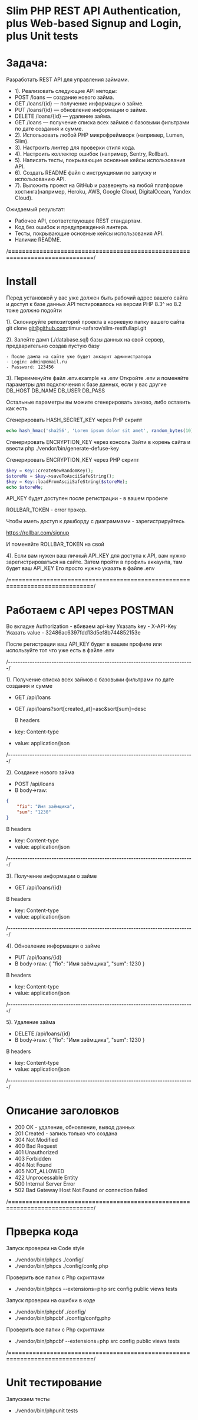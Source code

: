 # Slim PHP REST API Authentication, plus Web-based Signup and Login, plus Unit tests

# Задача:
Разработать REST API для управления займами.

* 1). Реализовать следующие API методы:
* POST /loans — создание нового займа.
* GET /loans/{id} — получение информации о займе.
* PUT /loans/{id} — обновление информации о займе.
* DELETE /loans/{id} — удаление займа.
* GET /loans — получение списка всех займов с базовыми фильтрами по дате создания и сумме.
* 2). Использовать любой PHP микрофреймворк (например, Lumen, Slim).
* 3). Настроить линтер для проверки стиля кода.
* 4). Настроить коллектор ошибок (например, Sentry, Rollbar).
* 5). Написать тесты, покрывающие основные кейсы использования API.
* 6). Cоздать README файл с инструкциями по запуску и использованию API.
* 7). Выложить проект на GitHub и развернуть на любой платформе хостинга(например, Heroku, AWS, Google Cloud, DigitalOcean, Yandex Cloud).

Ожидаемый результат:
- Рабочее API, соответствующее REST стандартам.
- Код без ошибок и предупреждений линтера.
- Тесты, покрывающие основные кейсы использования API.
- Наличие README.

/**=============================================================================**/

# Install
Перед установкой у вас уже должен быть рабочий адрес вашего сайта и доступ к базе данных
API тестировалось на версии PHP 8.3^ но 8.2 тоже должно подойти

1). Склонируйте репозиторий проекта в корневую папку вашего сайта
git clone git@github.com:timur-safarov/slim-restfullapi.git

2). Залейте дамп (./database.sql) базы данных на свой сервер, предварительно создав пустую базу

	- После дампа на сайте уже будет аккаунт администратора
	- Login: admin@email.ru
	- Password: 123456

3). Переименуйте файл .env.example на .env
Откройте .env и поменяйте параметры для подключения к базе данных, если у вас другие
DB_HOST
DB_NAME
DB_USER
DB_PASS

Остальные параметры вы можите сгенерировать заново, либо оставить как есть

Сгенерировать HASH_SECRET_KEY через PHP скрипт
```php
echo hash_hmac('sha256', 'Lorem ipsum dolor sit amet', random_bytes(10));
```

Сгенерировать ENCRYPTION_KEY через консоль
Зайти в корень сайта и ввести
php ./vendor/bin/generate-defuse-key

Сгенерировать ENCRYPTION_KEY через PHP скрипт
```php
$key = Key::createNewRandomKey();
$storeMe = $key->saveToAsciiSafeString();
$key = Key::loadFromAsciiSafeString($storeMe);
echo $storeMe;
```

API_KEY будет доступен после регистрации - в вашем профиле

ROLLBAR_TOKEN - error трэкер.

Чтобы иметь доступ к дашборду с диаграммами - зарегистрируйтесь

https://rollbar.com/signup

И поменяйте ROLLBAR_TOKEN на свой

4). Если вам нужен ваш личный API_KEY для доступа к API, вам нужно зарегистрироваться на сайте.
Затем пройти в профиль аккаунта, там будет ваш API_KEY
Его просто нужно указать в файле .env

/**=============================================================================**/

# Работаем с API через POSTMAN

Во вкладке Authorization - вбиваем api-key
Указать key - X-API-Key
Указать value - 32486ac6397fdd13d5ef8b744852153e

После регистрации ваш API_KEY будет в вашем профиле или используйте тот что уже есть в файле .env

/**-----------------------------------------------------------------------------**/

1). Получение списка всех займов с базовыми фильтрами по дате создания и сумме

- GET /api/loans
- GET /api/loans?sort[created_at]=asc&sort[sum]=desc
  
  В headers
- key: Content-type
- value: application/json

/**-----------------------------------------------------------------------------**/

2). Создание нового займа

- POST /api/loans
- В body->raw: 
```json
{
	"fio": "Имя заёмщика",
	"sum": "1230"
}
```

В headers
- key: Content-type
- value: application/json

/**-----------------------------------------------------------------------------**/

3). Получение информации о займе
- GET /api/loans/{id}

В headers
- key: Content-type
- value: application/json

/**-----------------------------------------------------------------------------**/

4). Обновление информации о займе
- PUT /api/loans/{id}
- В body->raw: 
{
    "fio": "Имя заёмщика",
    "sum": 1230
}

В headers
- key: Content-type
- value: application/json

/**-----------------------------------------------------------------------------**/

5). Удаление займа
- DELETE /api/loans/{id}
- В body->raw: 
{
    "fio": "Имя заёмщика",
    "sum": 1230
}

В headers
- key: Content-type
- value: application/json

/**-----------------------------------------------------------------------------**/

# Описание заголовков

- 200 OK - удаление, обновление, вывод данных
- 201 Created - запись только что создана
- 304 Not Modified
- 400 Bad Request
- 401 Unauthorized
- 403 Forbidden
- 404 Not Found
- 405 NOT_ALLOWED
- 422 Unprocessable Entity
- 500 Internal Server Error
- 502 Bad Gateway Host Not Found or connection failed

/**=============================================================================**/

# Прверка кода

Запуск проверки на Code style
- ./vendor/bin/phpcs ./config/
- ./vendor/bin/phpcs ./config/confg.php

Проверить все папки с Php скриптами
- ./vendor/bin/phpcs --extensions=php src config public views tests

Запуск проверки на ошибки в коде
- ./vendor/bin/phpcbf ./config/
- ./vendor/bin/phpcbf ./config/confg.php

Проверить все папки с Php скриптами
- ./vendor/bin/phpcbf --extensions=php src config public views tests

/**=============================================================================**/

# Unit тестирование
Запускаем тесты
- ./vendor/bin/phpunit tests